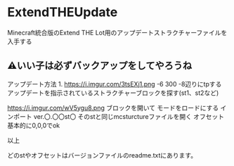 # ExtendTHEUpdate
Minecraft統合版のExtend THE Lot用のアップデートストラクチャーファイルを入手する

## ⚠いい子は必ずバックアップをしてやろうね

アップデート方法
1.
https://i.imgur.com/3tsEXj1.png
-6 300 -8辺りにtpする
アップデートを指示されているストラクチャーブロックを探す(st1、st2など)

https://i.imgur.com/wV5ygu8.png
ブロックを開いて
モードをロードにする
インポート
ver.〇.〇〇st〇
そのstと同じmcsturctureファイルを開く
オフセット
基本的に0,0,0でok

以上

どのstやオフセットはバージョンファイルのreadme.txtにあります。
